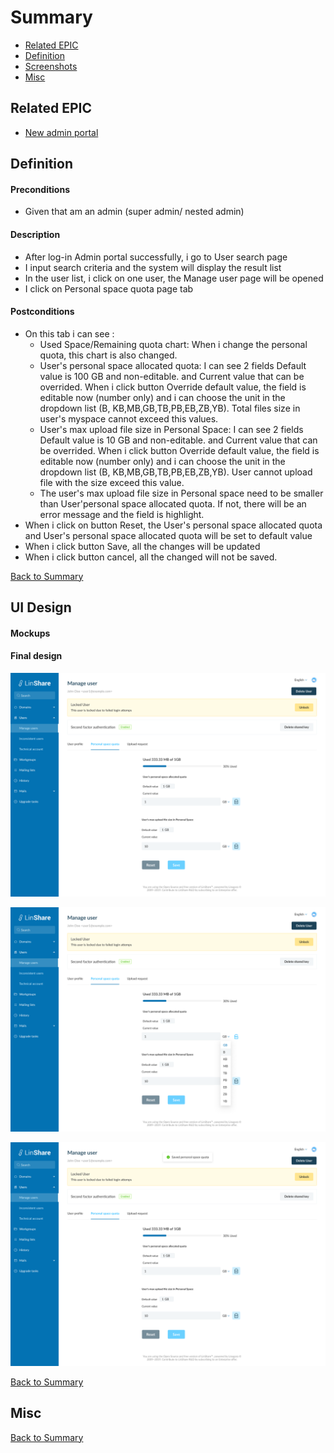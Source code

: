 # Summary

* [Related EPIC](#related-epic)
* [Definition](#definition)
* [Screenshots](#screenshots)
* [Misc](#misc)

## Related EPIC

* [New admin portal](./README.md)

## Definition

#### Preconditions

* Given that am an admin (super admin/ nested admin)

#### Description

* After log-in Admin portal successfully, i go to User search page
* I input search criteria and the system will display the result list
* In the user list, i click on one user, the Manage user page will be opened
* I click on Personal space quota page tab

#### Postconditions

* On this tab i can see :
   *  Used Space/Remaining quota chart: When i change the personal quota, this chart is also changed. 
   *  User's personal space allocated quota: I can see 2 fields Default value is 100 GB and non-editable. and Current value that can be overrided. When i click button Override default value, the field is editable now (number only) and i can choose the unit in the dropdown list (B, KB,MB,GB,TB,PB,EB,ZB,YB). Total files size in user's myspace cannot exceed this values. 
   *  User's max upload file size in Personal Space:  I can see 2 fields Default value is 10 GB and non-editable. and Current value that can be overrided. When i click button Override default value, the field is editable now (number only) and i can choose the unit in the dropdown list (B, KB,MB,GB,TB,PB,EB,ZB,YB). User cannot upload file with the size exceed this value. 
   *  The user's max upload file size in Personal space need to be smaller than User'personal space allocated quota. If not, there will be an error message and the field is highlight. 
* When i click on button Reset, the User's personal space allocated quota and User's personal space allocated quota will be set to default value
*  When i click button Save, all the changes will be updated 
*  When i click button cancel, all the changed will not be saved. 

[Back to Summary](#summary)

## UI Design

#### Mockups
#### Final design

![story14](./mockups/14.1.png)

![story14](./mockups/14.2.png)

![story14](./mockups/14.3.png)

[Back to Summary](#summary)
## Misc

[Back to Summary](#summary)
